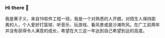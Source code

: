 ### Hi there 👋
我是黄子义，来自19软件工程一班，我是一个对熟悉的人开朗，对陌生人保持距离的人，个人爱好打篮球、听音乐、玩游戏、看风景或是沙滩吹风。在广工前两年并没有获得令人满意的成长，希望在大三这一年达到自己希望到达的高度。
